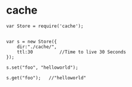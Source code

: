 # cache

    var Store = require('cache');


    var s = new Store({
        dir:"./cache/",
        ttl:30          //Time to live 30 Seconds
    });

    s.set("foo", "helloworld");
    
    s.get("foo");   //"helloworld"